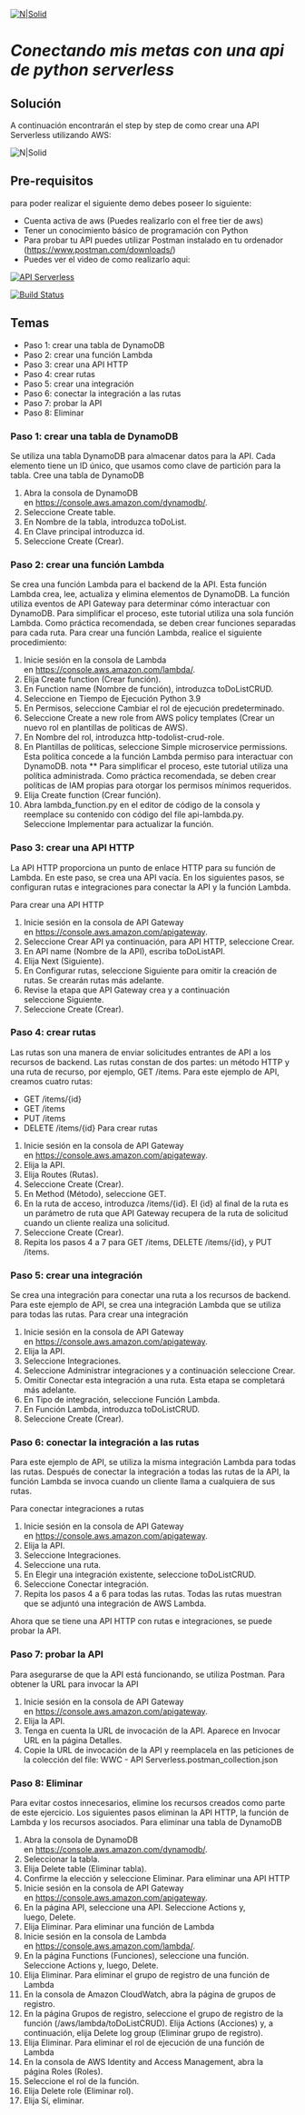 [![N|Solid](https://pbs.twimg.com/profile_images/1183854219268366336/9SLv5DvR_400x400.jpg)](https://mobile.twitter.com/wwcodeguatemala) 
# _Conectando mis metas con una api de python serverless_
## Solución
A continuación encontrarán el step by step de como crear una API Serverless utilizando AWS:

![N|Solid](https://docs.aws.amazon.com/apigateway/latest/developerguide/images/ddb-crud.png)

## Pre-requisitos
para poder realizar el siguiente demo debes poseer lo siguiente:
- Cuenta activa de aws (Puedes realizarlo con el free tier de aws)
- Tener un conocimiento básico de programación con Python
- Para probar tu API puedes utilizar Postman instalado en tu ordenador (https://www.postman.com/downloads/) 
- Puedes ver el video de como realizarlo aqui:


[![API Serverless](https://img.youtube.com/vi/devsr3JviUw/0.jpg)](https://www.youtube.com/watch?v=devsr3JviUw)
 

[![Build Status](https://travis-ci.org/joemccann/dillinger.svg?branch=master)](https://travis-ci.org/joemccann/dillinger)

## Temas
* Paso 1: crear una tabla de DynamoDB
* Paso 2: crear una función Lambda
* Paso 3: crear una API HTTP
* Paso 4: crear rutas
* Paso 5: crear una integración
* Paso 6: conectar la integración a las rutas
* Paso 7: probar la API
* Paso 8: Eliminar

### Paso 1: crear una tabla de DynamoDB
Se utiliza una tabla DynamoDB para almacenar datos para la API.
Cada elemento tiene un ID único, que usamos como clave de partición para la tabla.
Cree una tabla de DynamoDB
1. Abra la consola de DynamoDB en https://console.aws.amazon.com/dynamodb/.
2. Seleccione Create table.
3. En Nombre de la tabla, introduzca toDoList.
4. En Clave principal introduzca id.
5. Seleccione Create (Crear).

### Paso 2: crear una función Lambda
Se crea una función Lambda para el backend de la API. Esta función Lambda crea, lee, actualiza y elimina elementos de DynamoDB. La función utiliza eventos de API Gateway para determinar cómo interactuar con DynamoDB. Para simplificar el proceso, este tutorial utiliza una sola función Lambda. Como práctica recomendada, se deben crear funciones separadas para cada ruta.
Para crear una función Lambda, realice el siguiente procedimiento:
1. Inicie sesión en la consola de Lambda en https://console.aws.amazon.com/lambda/.
2. Elija Create function (Crear función).
3. En Function name (Nombre de función), introduzca toDoListCRUD.
4. Seleccione en Tiempo de Ejecución Python 3.9
5. En Permisos, seleccione Cambiar el rol de ejecución predeterminado.
6. Seleccione Create a new role from AWS policy templates (Crear un nuevo rol en plantillas de políticas de AWS).
7. En Nombre del rol, introduzca http-todolist-crud-role.
8. En Plantillas de políticas, seleccione Simple microservice permissions. Esta política concede a la función Lambda permiso para interactuar con DynamoDB. nota ** Para simplificar el proceso, este tutorial utiliza una política administrada. Como práctica recomendada, se deben crear políticas de IAM propias para otorgar los permisos mínimos requeridos.  
9. Elija Create function (Crear función).
10. Abra lambda_function.py en el editor de código de la consola y reemplace su contenido con código del file api-lambda.py. Seleccione Implementar para actualizar la función.

### Paso 3: crear una API HTTP
La API HTTP proporciona un punto de enlace HTTP para su función de Lambda. En este paso, se crea una API vacía. En los siguientes pasos, se configuran rutas e integraciones para conectar la API y la función Lambda.

Para crear una API HTTP
1. Inicie sesión en la consola de API Gateway en https://console.aws.amazon.com/apigateway.
2. Seleccione Crear API ya continuación, para API HTTP, seleccione Crear.
3. En API name (Nombre de la API), escriba toDoListAPI.
4. Elija Next (Siguiente).
5. En Configurar rutas, seleccione Siguiente para omitir la creación de rutas. Se crearán rutas más adelante.
6. Revise la etapa que API Gateway crea y a continuación seleccione Siguiente.
7. Seleccione Create (Crear).

### Paso 4: crear rutas
Las rutas son una manera de enviar solicitudes entrantes de API a los recursos de backend. Las rutas constan de dos partes: un método HTTP y una ruta de recurso, por ejemplo, GET /items. Para este ejemplo de API, creamos cuatro rutas:
* GET /items/{id}
* GET /items
* PUT /items
* DELETE /items/{id}
Para crear rutas
1. Inicie sesión en la consola de API Gateway en https://console.aws.amazon.com/apigateway.
2. Elija la API.
3. Elija Routes (Rutas).
4. Seleccione Create (Crear).
5. En Method (Método), seleccione GET.
6. En la ruta de acceso, introduzca /items/{id}. El {id} al final de la ruta es un parámetro de ruta que API Gateway recupera de la ruta de solicitud cuando un cliente realiza una solicitud.
7. Seleccione Create (Crear).
8. Repita los pasos 4 a 7 para GET /items, DELETE /items/{id}, y PUT /items.

### Paso 5: crear una integración
Se crea una integración para conectar una ruta a los recursos de backend. Para este ejemplo de API, se crea una integración Lambda que se utiliza para todas las rutas.
Para crear una integración
1. Inicie sesión en la consola de API Gateway en https://console.aws.amazon.com/apigateway.
2. Elija la API.
3. Seleccione Integraciones.
4. Seleccione Administrar integraciones y a continuación seleccione Crear.
5. Omitir Conectar esta integración a una ruta. Esta etapa se completará más adelante.
6. En Tipo de integración, seleccione Función Lambda.
7. En Función Lambda, introduzca toDoListCRUD.
8. Seleccione Create (Crear).

### Paso 6: conectar la integración a las rutas
Para este ejemplo de API, se utiliza la misma integración Lambda para todas las rutas. Después de conectar la integración a todas las rutas de la API, la función Lambda se invoca cuando un cliente llama a cualquiera de sus rutas.

Para conectar integraciones a rutas
1. Inicie sesión en la consola de API Gateway en https://console.aws.amazon.com/apigateway.
2. Elija la API.
3. Seleccione Integraciones.
4. Seleccione una ruta.
5. En Elegir una integración existente, seleccione toDoListCRUD.
6. Seleccione Conectar integración.
7. Repita los pasos 4 a 6 para todas las rutas.
Todas las rutas muestran que se adjuntó una integración de AWS Lambda.

Ahora que se tiene una API HTTP con rutas e integraciones, se puede probar la API.

### Paso 7: probar la API
Para asegurarse de que la API está funcionando, se utiliza Postman.
Para obtener la URL para invocar la API
1. Inicie sesión en la consola de API Gateway en https://console.aws.amazon.com/apigateway.
2. Elija la API.
3. Tenga en cuenta la URL de invocación de la API. Aparece en Invocar URL en la página Detalles.
4. Copie la URL de invocación de la API y reemplacela en las peticiones de la colección del file: WWC - API Serverless.postman_collection.json

### Paso 8: Eliminar
Para evitar costos innecesarios, elimine los recursos creados como parte de este ejercicio. Los siguientes pasos eliminan la API HTTP, la función de Lambda y los recursos asociados.
Para eliminar una tabla de DynamoDB
1. Abra la consola de DynamoDB en https://console.aws.amazon.com/dynamodb/.
2. Seleccionar la tabla.
3. Elija Delete table (Eliminar tabla).
4. Confirme la elección y seleccione Eliminar.
Para eliminar una API HTTP
1. Inicie sesión en la consola de API Gateway en https://console.aws.amazon.com/apigateway.
2. En la página API, seleccione una API. Seleccione Actions y, luego, Delete.
3. Elija Eliminar.
Para eliminar una función de Lambda
1. Inicie sesión en la consola de Lambda en https://console.aws.amazon.com/lambda/.
2. En la página Functions (Funciones), seleccione una función. Seleccione Actions y, luego, Delete.
3. Elija Eliminar.
Para eliminar el grupo de registro de una función de Lambda
1. En la consola de Amazon CloudWatch, abra la página de grupos de registro.
2. En la página Grupos de registro, seleccione el grupo de registro de la función (/aws/lambda/toDoListCRUD). Elija Actions (Acciones) y, a continuación, elija Delete log group (Eliminar grupo de registro).
3. Elija Eliminar.
Para eliminar el rol de ejecución de una función de Lambda
1. En la consola de AWS Identity and Access Management, abra la página Roles (Roles).
2. Seleccione el rol de la función.
3. Elija Delete role (Eliminar rol).
4. Elija Sí, eliminar.
